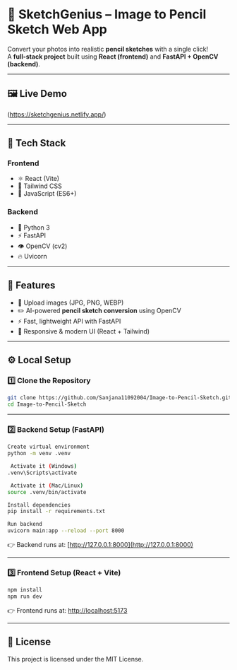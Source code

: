 # 🎨 SketchGenius – Image to Pencil Sketch Web App

Convert your photos into realistic **pencil sketches** with a single click!  
A **full-stack project** built using **React (frontend)** and **FastAPI + OpenCV (backend)**.

---

## 🖼️ Live Demo

(https://sketchgenius.netlify.app/)

---

## 🚀 Tech Stack

### Frontend

- ⚛️ React (Vite)
- 🎨 Tailwind CSS
- 📜 JavaScript (ES6+)

### Backend

- 🐍 Python 3
- ⚡ FastAPI
- 👁️ OpenCV (cv2)
- 🔥 Uvicorn

---

## 📸 Features

- 📂 Upload images (JPG, PNG, WEBP)
- ✏️ AI-powered **pencil sketch conversion** using OpenCV
- ⚡ Fast, lightweight API with FastAPI
- 📱 Responsive & modern UI (React + Tailwind)

---

## ⚙️ Local Setup

### 1️⃣ Clone the Repository

```bash
git clone https://github.com/Sanjana11092004/Image-to-Pencil-Sketch.git
cd Image-to-Pencil-Sketch
```
---

### 2️⃣ Backend Setup (FastAPI)

```bash
Create virtual environment
python -m venv .venv

 Activate it (Windows)
.venv\Scripts\activate

 Activate it (Mac/Linux)
source .venv/bin/activate

Install dependencies
pip install -r requirements.txt

Run backend
uvicorn main:app --reload --port 8000
```

👉 Backend runs at: [http://127.0.0.1:8000](http://127.0.0.1:8000)

---

### 3️⃣ Frontend Setup (React + Vite)

```bash
npm install
npm run dev
```

👉 Frontend runs at: [http://localhost:5173](http://localhost:5173)

---

## 📜 License

This project is licensed under the MIT License.


